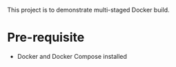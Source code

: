 This project is to demonstrate multi-staged Docker build.

# Pre-requisite

- Docker and Docker Compose installed
